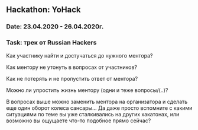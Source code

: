 ## Hackathon: YoHack
### Date: 23.04.2020 - 26.04.2020г.
### Task: трек от Russian Hackers
Как участнику найти и достучаться до нужного ментора?

Как ментору не утонуть в вопросах от участников?

Как не потерять и не пропустить ответ от ментора?

Можно ли упростить жизнь ментору (одни и теже вопросы/(..)?

В вопросах выше можно заменить ментора на организатора и сделать еще один
оборот колеса сансары... Да даже просто вспомните с какими ситуациями по теме
вы уже сталкивались на других хакатонах, или возможно вы ощущаете что-то
подобное прямо сейчас?

